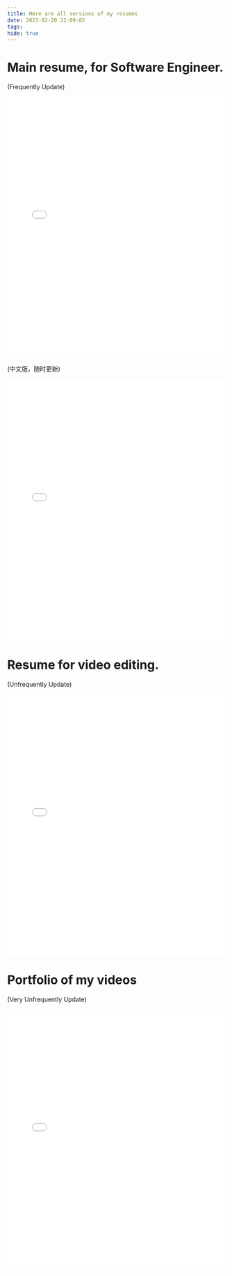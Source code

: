 ```yaml
---
title: Here are all versions of my resumes
date: 2023-02-20 22:09:02
tags:
hide: true
---
```

# Main resume, for Software Engineer.
(Frequently Update)
<div class="pdf-container">
  <embed  width="100%" height="600" src="Sirui_Li_Resume_hexo.pdf" type="application/pdf"></embed>
</div>

(中文版，随时更新)
<div class="pdf-container">
  <embed  width="100%" height="600" src="Resume_Chinese_Hexo.pdf" type="application/pdf"></embed>
</div>

# Resume for video editing.
(Unfrequently Update)
<div class="pdf-container">
  <embed  width="100%" height="600" src="Resume_Video_hexo.pdf" type="application/pdf"></embed>
</div>

# Portfolio of my videos
(Very Unfrequently Update)
<div class="pdf-container">
  <embed  width="100%" height="600" src="Production_portfolio_hexo.pdf" type="application/pdf"></embed>
</div>
